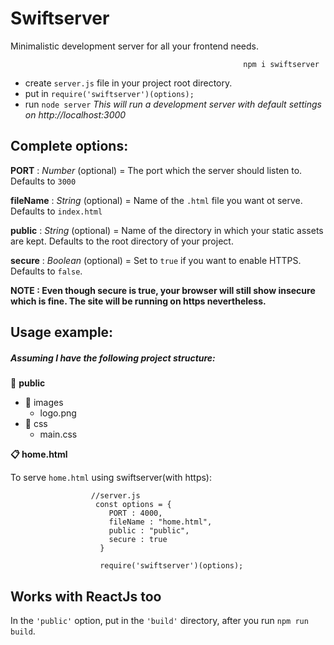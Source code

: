 # **Swiftserver**

Minimalistic development server for all your frontend needs.


                                                        npm i swiftserver
                                                           

- create `server.js` file in your project root directory.
- put in `require('swiftserver')(options);`
- run `node server`
  _This will run a development server with default settings on http://localhost:3000_

## Complete options:

**PORT** : _Number_ (optional) = The port which the server should listen to. Defaults to `3000`

**fileName** : _String_ (optional) = Name of the `.html` file you want ot serve. Defaults to `index.html`

**public** : _String_ (optional) = Name of the directory in which your static assets are kept. Defaults to the root directory of your project.

**secure** : _Boolean_ (optional) = Set to `true` if you want to enable HTTPS. Defaults to `false`.

**NOTE : Even though secure is true, your browser will still show insecure which is fine.
The site will be running on https nevertheless.**

## **Usage example:**

##### Assuming I have the following project structure:

:file_folder: **public**

- :file_folder: images
  - logo.png
- :file_folder: css
  - main.css

**:clipboard: home.html**



To serve `home.html` using swiftserver(with https):

                      //server.js
                       const options = {
                          PORT : 4000,
                          fileName : "home.html",
                          public : "public",
                          secure : true
                        }
                        
                        require('swiftserver')(options);

## Works with ReactJs too

In the `'public'` option, put in the `'build'` directory, after you run `npm run build`.
